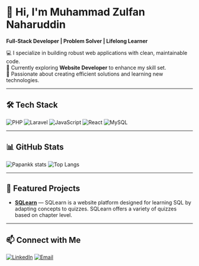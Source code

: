 # 👋 Hi, I'm Muhammad Zulfan Naharuddin

**Full-Stack Developer | Problem Solver | Lifelong Learner**

💻 I specialize in building robust web applications with clean, maintainable code.  
🌱 Currently exploring **Website Developer** to enhance my skill set.  
🚀 Passionate about creating efficient solutions and learning new technologies.

---

## 🛠 Tech Stack
![PHP](https://img.shields.io/badge/PHP-777BB4?style=for-the-badge&logo=php&logoColor=white)
![Laravel](https://img.shields.io/badge/Laravel-FF2D20?style=for-the-badge&logo=laravel&logoColor=white)
![JavaScript](https://img.shields.io/badge/JavaScript-F7DF1E?style=for-the-badge&logo=javascript&logoColor=black)
![React](https://img.shields.io/badge/React-20232A?style=for-the-badge&logo=react&logoColor=61DAFB)
![MySQL](https://img.shields.io/badge/MySQL-4479A1?style=for-the-badge&logo=mysql&logoColor=white)

---

## 📊 GitHub Stats
![Papankk stats](https://github-readme-stats.vercel.app/api?username=Papankk&show_icons=true&theme=default)
![Top Langs](https://github-readme-stats.vercel.app/api/top-langs/?username=Papankk&layout=compact&theme=default)

---

## 🚀 Featured Projects
- [**SQLearn**](https://github.com/Papankk/sqlearn-dev) — SQLearn is a website platform designed for learning SQL by adapting concepts to quizzes. SQLearn offers a variety of quizzes based on chapter level.

---

## 📫 Connect with Me
[![LinkedIn](https://img.shields.io/badge/LinkedIn-0077B5?style=for-the-badge&logo=linkedin&logoColor=white)](https://www.linkedin.com/in/muhammad-zulfan-9485212ba/)
[![Email](https://img.shields.io/badge/Email-D14836?style=for-the-badge&logo=gmail&logoColor=white)](mailto:zulfan.naharuddin@gmail.com)
